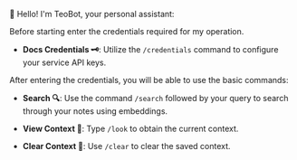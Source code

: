 🤖 Hello! I'm TeoBot, your personal assistant:

Before starting enter the credentials required for my operation.

- **Docs Credentials 🗝️**: Utilize the ```/credentials``` command to configure your service API keys.

After entering the credentials, you will be able to use the basic commands:

- **Search 🔍**: Use the command `/search` followed by your query to search through your notes using embeddings.

- **View Context 📄**: Type `/look` to obtain the current context.

- **Clear Context 🧹**: Use `/clear` to clear the saved context.